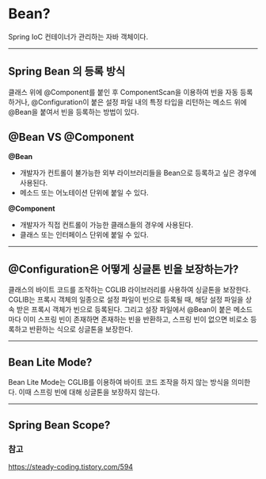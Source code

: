 # Bean?

Spring IoC 컨테이너가 관리하는 자바 객체이다.

---

## Spring Bean 의 등록 방식
클래스 위에 @Component를 붙인 후 ComponentScan을 이용하여 빈을 자동 등록하거나, @Configuration이 붙은 설정 파일 내의 특정 타입을 리턴하는 메소드 위에 @Bean을 붙여서 빈을 등록하는 방법이 있다.

## @Bean VS @Component
**@Bean**
- 개발자가 컨트롤이 불가능한 외부 라이브러리들을 Bean으로 등록하고 싶은 경우에 사용된다.
- 메소드 또는 어노테이션 단위에 붙일 수 있다.

**@Component**
- 개발자가 직접 컨트롤이 가능한 클래스들의 경우에 사용된다.
- 클래스 또는 인터페이스 단위에 붙일 수 있다.

---
## @Configuration은 어떻게 싱글톤 빈을 보장하는가?
클래스의 바이트 코드를 조작하는 CGLIB 라이브러리를 사용하여 싱글톤을 보장한다. CGLIB는 프록시 객체의 일종으로 설정 파일이 빈으로 등록될 때, 해당 설정 파일을 상속 받은 프록시 객체가 빈으로 등록된다. 그리고 설장 파일에서 @Bean이 붙은 메소드마다 이미 스프링 빈이 존재하면 존재하는 빈을 반환하고, 스프링 빈이 없으면 비로소 등록하고 반환하는 식으로 싱글톤을 보장한다.

---
## Bean Lite Mode?
Bean Lite Mode는 CGLIB를 이용하여 바이트 코드 조작을 하지 않는 방식을 의미한다. 이때 스프링 빈에 대해 싱글톤을 보장하지 않는다.

---
## Spring Bean Scope?



### 참고   
https://steady-coding.tistory.com/594
